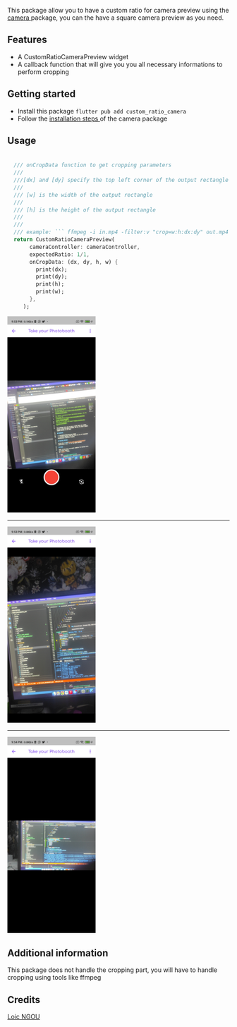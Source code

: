 <!--
This README describes the package. If you publish this package to pub.dev,
this README's contents appear on the landing page for your package.

For information about how to write a good package README, see the guide for
[writing package pages](https://dart.dev/guides/libraries/writing-package-pages).

For general information about developing packages, see the Dart guide for
[creating packages](https://dart.dev/guides/libraries/create-library-packages)
and the Flutter guide for
[developing packages and plugins](https://flutter.dev/developing-packages).
-->

This package allow you to have a custom ratio for camera preview using the <a href="https://pub.dev/packages/camera">  camera </a> package, you can the have a square camera preview as you need.

## Features

- A CustomRatioCameraPreview widget
- A callback function that will give you you all necessary informations to perform cropping

## Getting started
- Install this package  ` flutter pub add custom_ratio_camera `
- Follow the <a href="https://pub.dev/packages/camera"> installation steps </a> of the camera package

## Usage



```dart

  /// onCropData function to get cropping parameters
  ///
  ///[dx] and [dy] specify the top left corner of the output rectangle
  ///
  /// [w] is the width of the output rectangle
  ///
  /// [h] is the height of the output rectangle
  ///
  ///
  /// example: ``` ffmpeg -i in.mp4 -filter:v "crop=w:h:dx:dy" out.mp4 ```
  return CustomRatioCameraPreview(
       cameraController: cameraController,
       expectedRatio: 1/1,
       onCropData: (dx, dy, h, w) {
         print(dx);
         print(dy);
         print(h);
         print(w);
       },
     );
```

<div style="position:center">
    <img src='./imgs/1_1.jpg' width="200">
    <hr>
    <img src='./imgs/9_16.jpg' width="200">
    <hr>
    <img src='./imgs/16_9.jpg' width="200">
   

## Additional information

This package does not handle the cropping part, you will have to handle cropping using tools like ffmpeg


## Credits

<a href="https://github.com/loicgeek">Loic NGOU </a>